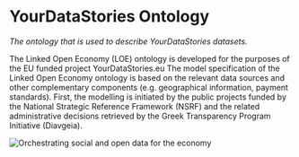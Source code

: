 # YourDataStories Ontology
*The ontology that is used to describe YourDataStories datasets.*

The Linked Open Economy (LOE) ontology is developed for the purposes of the EU funded project YourDataStories.eu
The model specification of the Linked Open Economy ontology is based on the relevant data sources and other complementary components (e.g. geographical information, payment standards). 
First, the modelling is initiated by the public projects funded by the National Strategic Reference Framework (NSRF) and the related administrative decisions retrieved by the Greek Transparency Program Initiative (Diavgeia).




![Orchestrating social and open data for the economy](https://dl.dropboxusercontent.com/u/4447272/YDS%20model.png)
